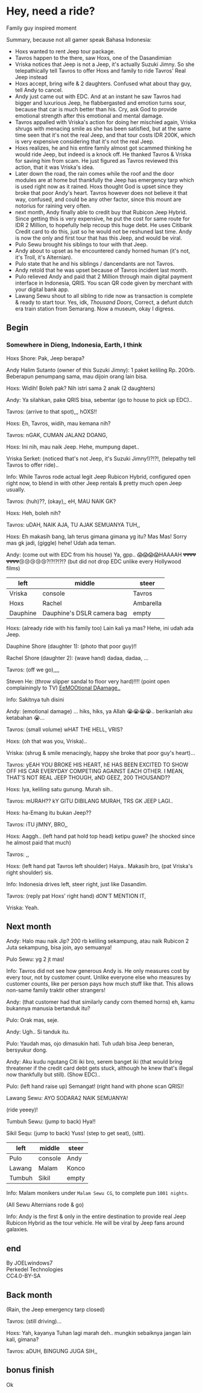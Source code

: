 # Hey, need a ride?

Family guy inspired moment

Summary, because not all gamer speak Bahasa Indonesia:

- Hoxs wanted to rent Jeep tour package.
- Tavros happen to the there, saw Hoxs, one of the Dasandimian
- Vriska notices that Jeep is not a Jeep, it's actually Suzuki Jimny. So she telepathically tell Tavros to offer Hoxs and family to ride Tavros' Real Jeep instead
- Hoxs accept, bring wife & 2 daughters. Confused what about thay guy, tell Andy to cancel.
- Andy just came out with EDC. And at an instant he saw Tavros had bigger and luxurious Jeep, he flabbergasted and emotion turns sour, because that car is much better than his. Cry, ask God to provide emotional strength after this emotional and mental damage.
- Tavros appalled with Vriska's action for doing her mischied again, Vriska shrugs with menacing smile as she has been satisfied, but at the same time seen that it's not the real Jeep, and that tour costs IDR 200K, which is very expensive considering that it's not the real Jeep.
- Hoxs realizes, he and his entire family almost got scammed thinking he would ride Jeep, but indeed is a knock off. He thanked Tavros & Vriska for saving him from scam. He just figured as Tavros reviewed this action, that it was Vriska's idea.
- Later down the road, the rain comes while the roof and the door modules are at home but thankfully the Jeep has emergency tarp which is used right now as it rained. Hoxs thought God is upset since they broke that poor Andy's heart. Tavros however does not believe it that way, confused, and could be any other factor, since this mount are notorius for raining very often.
- next month, Andy finally able to credit buy that Rubicon Jeep Hybrid. Since getting this is very expensive, he put the cost for same route for IDR 2 Million, to hopefully help recoup this huge debt. He uses Citibank Credit card to do this, just so he would not be reshuned last time. Andy is now the only and first tour that has this Jeep, and would be viral.
- Pulo Sewu brought his siblings to tour with that Jeep.
- Andy about to upset as he encountered candy horned human (it's not, it's Troll, it's Alternian).
- Pulo state that he and his siblings / dancendants are not Tavros.
- Andy retold that he was upset because of Tavros incident last month.
- Pulo relieved Andy and paid that 2 Million through main digital payment interface in Indonesia, QRIS. You scan QR code given by merchant with your digital bank app.
- Lawang Sewu shout to all sibling to ride now as transaction is complete & ready to start tour. Yes, idk, *Thousand Doors*, Correct, a defunt dutch era train station from Semarang. Now a museum, okay I digress.

## Begin

### Somewhere in Dieng, Indonesia, Earth, I think

Hoxs Shore: Pak, Jeep berapa?

Andy Halim Sutanto (owner of this Suzuki Jimny): 1 paket keliling Rp. 200rb. Beberapun penumpang sama, mau dijoin orang lain bisa.

Hoxs: Widih! Boleh pak? Nih istri sama 2 anak (2 daughters)

Andy: Ya silahkan, pake QRIS bisa, sebentar (go to house to pick up EDC)..

Tavros: (arrive to that spot),,, hOXS!!

Hoxs: Eh, Tavros, widih, mau kemana nih?

Tavros: nGAK, CUMAN JALAN2 DOANG,

Hoxs: Ini nih, mau naik Jeep. Hehe, mumpung dapet..

Vriska Serket: (noticed that's not Jeep, it's Suzuki Jimny!)?!?!, (telepathy tell Tavros to offer ride)..

Info: While Tavros rode actual legit Jeep Rubicon Hybrid, configured open right now, to blend in with other Jeep rentals & pretty much open Jeep usually.

Tavros: (huh)??, (okay),, eH, MAU NAIK GK?

Hoxs: Heh, boleh nih?

Tavros: uDAH, NAIK AJA, TU AJAK SEMUANYA TUH,,

Hoxs: Eh makasih bang, lah terus gimana gimana yg itu? Mas Mas! Sorry mas gk jadi, (giggle) hehe! Udah ada teman.

Andy: (come out with EDC from his house) Ya, gpp.. 😱😱😱😱HAAAAH 💔💔💔💔💔💔💔💔😢😢😢😢😢?!?!?!?!? (but did not drop EDC unlike every Hollywood films)

|left|middle|steer|
|-|-|-|
|Vriska|console|Tavros|
|Hoxs|Rachel|Ambarella|
|Dauphine|Dauphine's DSLR camera bag|empty|

Hoxs: (already ride with his family too) Lain kali ya mas? Hehe, ini udah ada Jeep.

Dauphine Shore (daughter 1): (photo that poor guy)!!

Rachel Shore (daughter 2): (wave hand) dadaa, dadaa, ...

Tavros: (off we go),,,,

Steven He: (throw slipper sandal to floor very hard)!!!! (point open complainingly to TV) [EeMOOtional DAamage..](https://youtu.be/5KXJKdGq3VE )

Info: Sakitnya tuh disini

Andy: (emotional damage) ... hiks, hiks, ya Allah 😭😭😭😭.. berikanlah aku ketabahan 😭...

Tavros: (small volume) wHAT THE HELL, VRIS?

Hoxs: (oh that was you, Vriska)..

Vriska: (shrug & smile menacingly, happy she broke that poor guy's heart)...

Tavros: yEAH YOU BROKE HIS HEART, hE HAS BEEN EXCITED TO SHOW OFF HIS CAR EVERYDAY COMPETING AGAINST EACH OTHER. I MEAN, THAT'S NOT REAL JEEP THOUGH, aND GEEZ, 200 THOUSAND??

Hoxs: Iya, keliling satu gunung. Murah sih..

Tavros: mURAH?? kY GITU DIBILANG MURAH, TRS GK JEEP LAGI..

Hoxs: ha-Emang itu bukan Jeep??

Tavros: iTU jIMNY, BRO,,

Hoxs: Aaggh.. (left hand pat hold top head) ketipu guwe? (he shocked since he almost paid that much)

Tavros: ,,

Hoxs: (left hand pat Tavros left shoulder) Haiya.. Makasih bro, (pat Vriska's right shoulder) sis.

Info: Indonesia drives left, steer right, just like Dasandim.

Tavros: (reply pat Hoxs' right hand) dON'T MENTION IT,

Vriska: Yeah.

## Next month

Andy: Halo mau naik Jip? 200 rb keliling sekampung, atau naik Rubicon 2 Juta sekampung, bisa join, ayo semuanya!

Pulo Sewu: yg 2 jt mas!

Info: Tavros did not see how generous Andy is. He only measures cost by every tour, not by customer count. Unlike everyone else who measures by customer counts, like per person pays how much stuff like that. This allows non-same family traktir other strangers!

Andy: (that customer had that similarly candy corn themed horns) eh, kamu bukannya manusia bertanduk itu?

Pulo: Orak mas, seje.

Andy: Ugh.. Si tanduk itu.

Pulo: Yaudah mas, ojo dimasukin hati. Tuh udah bisa Jeep beneran, bersyukur dong.

Andy: Aku kudu ngutang Citi iki bro, serem banget iki (that would bring threatener if the credit card debt gets stuck, although he knew that's illegal now thankfully but still). (Show EDC)..

Pulo: (left hand raise up) Semangat! (right hand with phone scan QRIS)!

Lawang Sewu: AYO SODARA2 NAIK SEMUANYA!

(ride yeeey)!

Tumbuh Sewu: (jump to back) Hya!!

Sikil Sequ: (jump to back) Yuss! (step to get seat), (sitt).

|left|middle|steer|
|-|-|-|
|Pulo|console|Andy|
|Lawang|Malam|Konco|
|Tumbuh|Sikil|empty|

Info: Malam monikers under `Malam Sewu CG`, to complete pun `1001 nights`.

(All Sewu Alternians rode & go)

Info: Andy is the first & only in the entire destination to provide real Jeep Rubicon Hybrid as the tour vehicle. He will be viral by Jeep fans around galaxies.

## end

By JOELwindows7  
Perkedel Technologies  
CC4.0-BY-SA

## Back month

(Rain, the Jeep emergency tarp closed)

Tavros: (still driving)...

Hoxs: Yah, kayanya Tuhan lagi marah deh.. mungkin sebaiknya jangan lain kali, gimana?

Tavros: aDUH, BINGUNG JUGA SIH,,

## bonus finish

Ok
